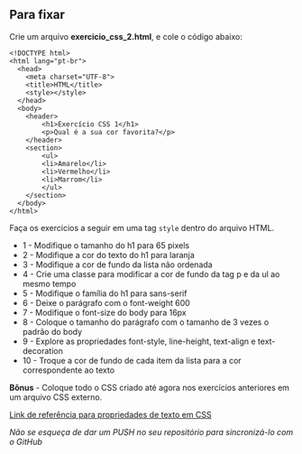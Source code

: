 ## Para fixar

Crie um arquivo **exercicio_css_2.html**, e cole o código abaixo:

```
<!DOCTYPE html>
<html lang="pt-br">
  <head>
    <meta charset="UTF-8">
    <title>HTML</title>
    <style></style>
  </head>
  <body>
    <header>
        <h1>Exercício CSS 1</h1>
        <p>Qual é a sua cor favorita?</p>
    </header>
    <section>
        <ul>
        <li>Amarelo</li>
        <li>Vermelho</li>
        <li>Marrom</li>
        </ul>
    </section>
  </body>
</html>
```

Faça os exercicios a seguir em uma tag `style` dentro do arquivo HTML.

* 1 - Modifique o tamanho do h1 para 65 pixels
* 2 - Modifique a cor do texto do h1 para laranja
* 3 - Modifique a cor de fundo da lista não ordenada
* 4 - Crie uma classe para modificar a cor de fundo da tag p e da ul ao mesmo tempo
* 5 - Modifique o família do h1 para sans-serif
* 6 - Deixe o parágrafo com o font-weight 600
* 7 - Modifique o font-size do body para 16px
* 8 - Coloque o tamanho do parágrafo com o tamanho de 3 vezes o padrão do body
* 9 - Explore as propriedades font-style, line-height, text-align e text-decoration
* 10 - Troque a cor de fundo de cada item da lista para a cor correspondente ao texto

**Bônus** - Coloque todo o CSS criado até agora nos exercícios anteriores em um arquivo CSS externo.

[Link de referência para propriedades de texto em CSS](https://www.w3schools.com/css/css_text.asp)

*Não se esqueça de dar um PUSH no seu repositório para sincronizá-lo com o GitHub*